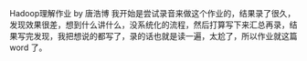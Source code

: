 Hadoop理解作业 by 唐浩博
我开始是尝试录音来做这个作业的，结果录了很久，发现效果很差，想到什么讲什么，没系统化的流程，然后打算写下来汇总再录，结果写完发现，我把想说的都写了，录的话也就是读一遍，太尬了，所以作业就这篇word 了。
